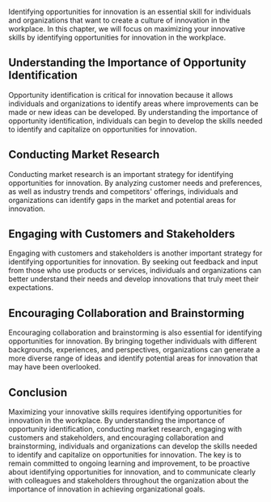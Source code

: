 
Identifying opportunities for innovation is an essential skill for individuals and organizations that want to create a culture of innovation in the workplace. In this chapter, we will focus on maximizing your innovative skills by identifying opportunities for innovation in the workplace.

Understanding the Importance of Opportunity Identification
----------------------------------------------------------

Opportunity identification is critical for innovation because it allows individuals and organizations to identify areas where improvements can be made or new ideas can be developed. By understanding the importance of opportunity identification, individuals can begin to develop the skills needed to identify and capitalize on opportunities for innovation.

Conducting Market Research
--------------------------

Conducting market research is an important strategy for identifying opportunities for innovation. By analyzing customer needs and preferences, as well as industry trends and competitors' offerings, individuals and organizations can identify gaps in the market and potential areas for innovation.

Engaging with Customers and Stakeholders
----------------------------------------

Engaging with customers and stakeholders is another important strategy for identifying opportunities for innovation. By seeking out feedback and input from those who use products or services, individuals and organizations can better understand their needs and develop innovations that truly meet their expectations.

Encouraging Collaboration and Brainstorming
-------------------------------------------

Encouraging collaboration and brainstorming is also essential for identifying opportunities for innovation. By bringing together individuals with different backgrounds, experiences, and perspectives, organizations can generate a more diverse range of ideas and identify potential areas for innovation that may have been overlooked.

Conclusion
----------

Maximizing your innovative skills requires identifying opportunities for innovation in the workplace. By understanding the importance of opportunity identification, conducting market research, engaging with customers and stakeholders, and encouraging collaboration and brainstorming, individuals and organizations can develop the skills needed to identify and capitalize on opportunities for innovation. The key is to remain committed to ongoing learning and improvement, to be proactive about identifying opportunities for innovation, and to communicate clearly with colleagues and stakeholders throughout the organization about the importance of innovation in achieving organizational goals.
